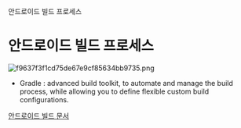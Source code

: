 안드로이드 빌드 프로세스

# 안드로이드 빌드 프로세스

![f9637f3f1cd75de67e9cf85634bb9735.png](../_resources/a72514b554594a54b61c904697558b1f.png)

- Gradle : advanced build toolkit, to automate and manage the build process, while allowing you to define flexible custom build configurations.



[안드로이드 빌드  문서](https://developer.android.com/studio/build)